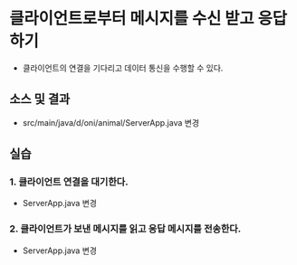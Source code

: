 #  클라이언트로부터 메시지를 수신 받고 응답하기

- 클라이언트의 연결을 기다리고 데이터 통신을 수행할 수 있다.

## 소스 및 결과

- src/main/java/d/oni/animal/ServerApp.java 변경

## 실습  

### 1. 클라이언트 연결을 대기한다.

- ServerApp.java 변경

### 2. 클라이언트가 보낸 메시지를 읽고 응답 메시지를 전송한다.

- ServerApp.java 변경

